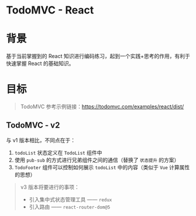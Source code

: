 
# TodoMVC - React

# 背景

基于当前掌握到的 React 知识进行编码练习，起到一个实践+思考的作用，有利于快速掌握 React 的基础知识。

# 目标

> TodoMVC 参考示例链接：https://todomvc.com/examples/react/dist/

## TodoMVC - v2

与 v1 版本相比，不同点在于：

1. `todoList` 状态定义在 `TodoList` 组件中
2. 使用 `pub-sub` 的方式进行兄弟组件之间的通信（替换了 `状态提升` 的方案）
3. `TodoFooter` 组件可以控制如何展示 `todoList` 中的内容（类似于 `Vue` 计算属性的思想）

> v3 版本将要进行的事项：
>
> - 引入集中式状态管理工具 —— `redux`
> - 引入路由 —— `react-router-dom@5`